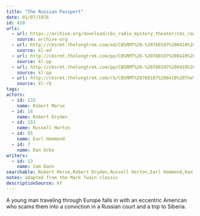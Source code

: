 ```yaml
---
title: "The Russian Passport"
date: 01/07/1976
id: 410
urls: 
  - url: https://archive.org/download/cbs_radio_mystery_theater/cbs_radio_mystery_theater-0401-0450.zip/cbs_radio_mystery_theater-0401-0450%2Fcbsrmt_0410_the_russian_passport.mp3
    source: archive-org
  - url: http://cbsrmt.thelongtrek.com/ed/CBSRMT%20-%20760107%200410%20The%20Russian%20Passport_ed.mp3
    source: kl-ed
  - url: http://cbsrmt.thelongtrek.com/pp/CBSRMT%20-%20760107%200410%20The%20Russian%20Passport_pp.mp3
    source: kl-pp
  - url: http://cbsrmt.thelongtrek.com/pp/CBSRMT%20-%20760107%200410%20The%20Russian%20Passport_pp(rebroadcast).mp3
    source: kl-pp
  - url: http://cbsrmt.thelongtrek.com/rb/CBSRMT%20760107%200410%20The%20Russian%20Passport_wuwm%20recorded%2011_17_76.mp3
    source: kl-rb
tags: 
actors:  
  - id: 132
    name: Robert Morse  
  - id: 16
    name: Robert Dryden  
  - id: 151
    name: Russell Horton  
  - id: 95
    name: Earl Hammond  
  - id: 7
    name: Dan Ocko
writers:  
  - id: 13
    name: Sam Dann
searchable: Robert Morse,Robert Dryden,Russell Horton,Earl Hammond,Dan Ocko Sam Dann
notes: adapted from the Mark Twain classic
descriptionSource: kf
---
```

A young man traveling through Europe falls in with an eccentric American who scams them into a conviction in a Russian court and a trip to Siberia.